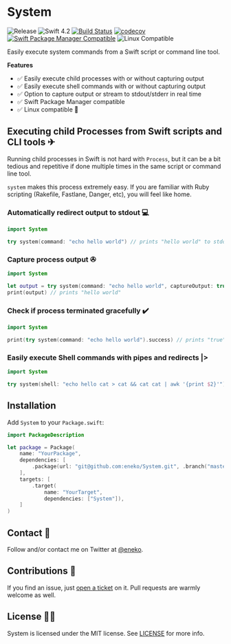 # System

![Release](https://img.shields.io/github/release/eneko/system.svg)
![Swift 4.2](https://img.shields.io/badge/Swift-4.2-orange.svg)
[![Build Status](https://travis-ci.org/eneko/System.svg?branch=master)](https://travis-ci.org/eneko/System)
[![codecov](https://codecov.io/gh/eneko/System/branch/master/graph/badge.svg)](https://codecov.io/gh/eneko/System)
[![Swift Package Manager Compatible](https://img.shields.io/badge/spm-compatible-brightgreen.svg)](https://swift.org/package-manager)
![Linux Compatible](https://img.shields.io/badge/linux-compatible%20🐧-brightgreen.svg)

Easily execute system commands from a Swift script or command line tool.

**Features**
- ✅ Easily execute child processes with or without capturing output
- ✅ Easily execute shell commands with or without capturing output
- ✅ Option to capture output or stream to stdout/stderr in real time
- ✅ Swift Package Manager compatible
- ✅ Linux compatible 🐧


## Executing child Processes from Swift scripts and CLI tools ✈
Running child processes in Swift is not hard with `Process`, but it can be a
bit tedious and repetitive if done multiple times in the same script or
command line tool.

`system` makes this process extremely easy. If you are familiar with Ruby
scripting (Rakefile, Fastlane, Danger, etc), you will feel like home.

### Automatically redirect output to stdout 💻

```swift
import System

try system(command: "echo hello world") // prints "hello world" to stdout
```

### Capture process output ✇

```swift
import System

let output = try system(command: "echo hello world", captureOutput: true).standardOutput
print(output) // prints "hello world"
```

### Check if process terminated gracefully ✔️

```swift
import System

print(try system(command: "echo hello world").success) // prints "true"
```

### Easily execute Shell commands with pipes and redirects |>

```swift
import System

try system(shell: "echo hello cat > cat && cat cat | awk '{print $2}'") // prints "cat" to stdout
```

## Installation

Add `System` to your `Package.swift`:

```swift
import PackageDescription

let package = Package(
    name: "YourPackage",
    dependencies: [
        .package(url: "git@github.com:eneko/System.git", .branch("master")),
    ],
    targets: [
        .target(
            name: "YourTarget",
            dependencies: ["System"]),
    ]
)
```


## Contact 💌
Follow and/or contact me on Twitter at [@eneko](https://www.twitter.com/eneko).


## Contributions 👏
If you find an issue, just [open a ticket](https://github.com/eneko/System/issues/new)
on it. Pull requests are warmly welcome as well.

## License 👮‍♂️
System is licensed under the MIT license. See [LICENSE](/LICENSE) for more info.

